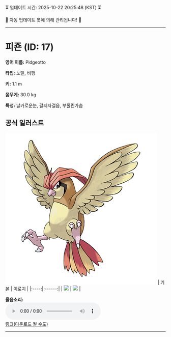 
⏳ 업데이트 시간: 2025-10-22 20:25:48 (KST) ⏳

🤖 자동 업데이트 봇에 의해 관리됩니다! 🤖

---

# 피죤 (ID: 17)
**영어 이름:** Pidgeotto

**타입:** 노말, 비행

**키:** 1.1 m

**몸무게:** 30.0 kg

**특성:** 날카로운눈, 갈지자걸음, 부풀린가슴

## 공식 일러스트
![](https://raw.githubusercontent.com/PokeAPI/sprites/master/sprites/pokemon/other/official-artwork/17.png)
| 기본 | 이로치 |
|:----:|:------:|
| <img src="http://play.pokemonshowdown.com/sprites/ani/pidgeotto.gif" width="200"> | <img src="http://play.pokemonshowdown.com/sprites/ani-shiny/pidgeotto.gif" width="200"> |

**울음소리:**<br><audio controls src="https://raw.githubusercontent.com/PokeAPI/cries/main/cries/pokemon/latest/17.ogg"></audio><br> [링크(다운로드 될 수도)](https://raw.githubusercontent.com/PokeAPI/cries/main/cries/pokemon/latest/17.ogg)


---
